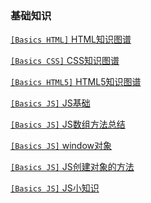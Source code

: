 ### 基础知识
[`[Basics HTML]` HTML知识图谱](FrontEnd/Basic/html.md)

[`[Basics CSS]` CSS知识图谱](FrontEnd/Basic/css.md)

[`[Basics HTML5]` HTML5知识图谱](FrontEnd/Basic/html5.md)

[`[Basics JS]` JS基础](FrontEnd/Basic/js.md)

[`[Basics JS]` JS数组方法总结](FrontEnd/Basic/arrr.md)

[`[Basics JS]` window对象](FrontEnd/Basic/windows.md)

[`[Basics JS]` JS创建对象的方法](FrontEnd/Basic/createObject.md)

[`[Basics JS]` JS小知识](FrontEnd/Basic/knowtips.md)

